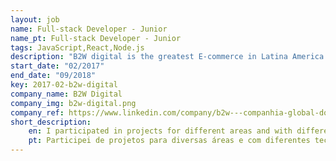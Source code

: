 ```yaml
---
layout: job
name: Full-stack Developer - Junior
name_pt: Full-stack Developer - Junior
tags: JavaScript,React,Node.js
description: "B2W digital is the greatest E-commerce in Latina America. There we used React/Redux stack React Native for universal apps with RESTful APIs, and a lot of technologies like RestQL, a GraphQL-like implementation, and NodeJS for most of the Front-end APIs. Metric focused work, testing new feature with A/B, A/B/C tests, and it has scrum teams OKRs focused. And teams divided as Squads."
start_date: "02/2017"
end_date: "09/2018"
key: 2017-02-b2w-digital
company_name: B2W Digital
company_img: b2w-digital.png
company_ref: https://www.linkedin.com/company/b2w---companhia-global-do-varejo/
short_description:
    en: I participated in projects for different areas and with different technologies, being the main JavaScript, using it from the front for the development of multiplatform apps, using React and React Native, even in the Back for APIs or Services like Back-Front. I also worked with AWS services like Elastic Beanstalk, EC2 and S3, also with Git, continuous deployment with Gitlab and Bamboo pipeline and Agiles practices, mainly with scrum.
    pt: Participei de projetos para diversas áreas e com diferentes tecnologias, sendo a principal JavaScript, utilizando-o desde o front para o desenvolvimento de apps multiplataforma, utilizando React e React Native, até no Back para APIs ou Serviços como Back-Front. Trabalhei também com serviços AWS como Elastic Beanstalk, EC2 e S3, também com Git, continuous deployment com pipeline do Gitlab e Bamboo e práticas Agiles, principalmente com o scrum.
---
```

